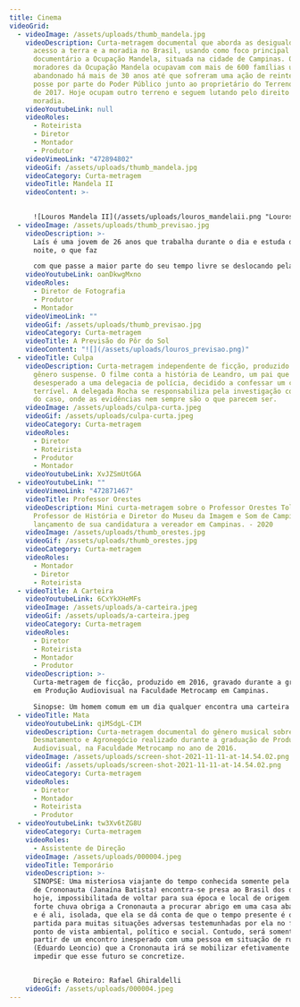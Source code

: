 ```yaml
---
title: Cinema
videoGrid:
  - videoImage: /assets/uploads/thumb_mandela.jpg
    videoDescription: Curta-metragem documental que aborda as desigualdades no
      acesso a terra e a moradia no Brasil, usando como foco principal do
      documentário a Ocupação Mandela, situada na cidade de Campinas. Os
      moradores da Ocupação Mandela ocupavam com mais de 600 famílias um terreno
      abandonado há mais de 30 anos até que sofreram uma ação de reintegração de
      posse por parte do Poder Público junto ao proprietário do Terreno em Março
      de 2017. Hoje ocupam outro terreno e seguem lutando pelo direito a
      moradia.
    videoYoutubeLink: null
    videoRoles:
      - Roteirista
      - Diretor
      - Montador
      - Produtor
    videoVimeoLink: "472894802"
    videoGif: /assets/uploads/thumb_mandela.jpg
    videoCategory: Curta-metragem
    videoTitle: Mandela II
    videoContent: >-
      

      ![Louros Mandela II](/assets/uploads/louros_mandelaii.png "Louros Mandela II")
  - videoImage: /assets/uploads/thumb_previsao.jpg
    videoDescription: >-
      Laís é uma jovem de 26 anos que trabalha durante o dia e estuda durante a
      noite, o que faz 

      com que passe a maior parte do seu tempo livre se deslocando pela cidade grande onde mora. Sua ansiedade faz com que se preocupe muito diariamente com problemas insignificantes, enquanto evita confrontar um conflito sério com seu pai, com o qual não  conversa há mais de um ano. Em um dia comum, Laís sai da rotina ao admirar um belo pôr  do sol, e após conversas com seus amigos e terapeuta, mudanças passam a ocorrer em sua vida.
    videoYoutubeLink: oanDkwgMxno
    videoRoles:
      - Diretor de Fotografia
      - Produtor
      - Montador
    videoVimeoLink: ""
    videoGif: /assets/uploads/thumb_previsao.jpg
    videoCategory: Curta-metragem
    videoTitle: A Previsão do Pôr do Sol
    videoContent: "![](/assets/uploads/louros_previsao.png)"
  - videoTitle: Culpa
    videoDescription: Curta-metragem independente de ficção, produzido em 2016 do
      gênero suspense. O filme conta a história de Leandro, um pai que chega
      desesperado a uma delegacia de polícia, decidido a confessar um crime
      terrível. A delegada Rocha se responsabiliza pela investigação controversa
      do caso, onde as evidências nem sempre são o que parecem ser.
    videoImage: /assets/uploads/culpa-curta.jpeg
    videoGif: /assets/uploads/culpa-curta.jpeg
    videoCategory: Curta-metragem
    videoRoles:
      - Diretor
      - Roteirista
      - Produtor
      - Montador
    videoYoutubeLink: XvJZSmUtG6A
  - videoYoutubeLink: ""
    videoVimeoLink: "472871467"
    videoTitle: Professor Orestes
    videoDescription: Mini curta-metragem sobre o Professor Orestes Toledo,
      Professor de História e Diretor do Museu da Imagem e Som de Campinas no
      lançamento de sua candidatura a vereador em Campinas. - 2020
    videoImage: /assets/uploads/thumb_orestes.jpg
    videoGif: /assets/uploads/thumb_orestes.jpg
    videoCategory: Curta-metragem
    videoRoles:
      - Montador
      - Diretor
      - Roteirista
  - videoTitle: A Carteira
    videoYoutubeLink: 6CxYkXHeMFs
    videoImage: /assets/uploads/a-carteira.jpeg
    videoGif: /assets/uploads/a-carteira.jpeg
    videoCategory: Curta-metragem
    videoRoles:
      - Diretor
      - Roteirista
      - Montador
      - Produtor
    videoDescription: >-
      Curta-metragem de ficção, produzido em 2016, gravado durante a graduação
      em Produção Audiovisual na Faculdade Metrocamp em Campinas.

      Sinopse: Um homem comum em um dia qualquer encontra uma carteira perdida em um banco de uma praça, o que causa diversos problemas em seu dia.
  - videoTitle: Mata
    videoYoutubeLink: qiMSdgL-CIM
    videoDescription: Curta-metragem documental do gênero musical sobre Mata Ciliar,
      Desmatamento e Agronegócio realizado durante a graduação de Produção
      Audiovisual, na Faculdade Metrocamp no ano de 2016.
    videoImage: /assets/uploads/screen-shot-2021-11-11-at-14.54.02.png
    videoGif: /assets/uploads/screen-shot-2021-11-11-at-14.54.02.png
    videoCategory: Curta-metragem
    videoRoles:
      - Diretor
      - Montador
      - Roteirista
      - Produtor
  - videoYoutubeLink: tw3Xv6tZG8U
    videoCategory: Curta-metragem
    videoRoles:
      - Assistente de Direção
    videoImage: /assets/uploads/000004.jpeg
    videoTitle: Temporário
    videoDescription: >-
      SINOPSE: Uma misteriosa viajante do tempo conhecida somente pela alcunha
      de Crononauta (Janaína Batista) encontra-se presa ao Brasil dos dias de
      hoje, impossibilitada de voltar para sua época e local de origem. Uma
      forte chuva obriga a Crononauta a procurar abrigo em uma casa abandonada –
      e é ali, isolada, que ela se dá conta de que o tempo presente é o ponto de
      partida para muitas situações adversas testemunhadas por ela no futuro, do
      ponto de vista ambiental, político e social. Contudo, será somente a
      partir de um encontro inesperado com uma pessoa em situação de rua
      (Eduardo Leoncio) que a Crononauta irá se mobilizar efetivamente para
      impedir que esse futuro se concretize.


      Direção e Roteiro: Rafael Ghiraldelli
    videoGif: /assets/uploads/000004.jpeg
---
```

